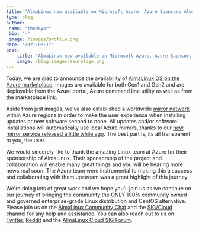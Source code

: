 ```yaml
---
title: "AlmaLinux now available on Microsoft Azure. Azure Sponsors AlmaLinux!"
type: blog
author: 
 name: "theMayor"
 bio: "-"
 image: /images/profile.png
date: '2021-08-17'
post:
    title: "AlmaLinux now available on Microsoft Azure. Azure Sponsors AlmaLinux!"
    image: /blog-images/azurelogo.png
---
```


Today, we are glad to announce the availability of [AlmaLinux OS on the Azure marketplace](https://azuremarketplace.microsoft.com/en-us/marketplace/apps/almalinux.almalinux?tab=Overview). Images are available for both Gen1 and Gen2 and are deployable from the Azure portal, Azure command line utility as well as from the marketplace link.

Aside from just images, we've also established a worldwide [mirror network](https://mirrors.almalinux.org/) within Azure regions in order to make the user experience when installing updates or new software second to none. All updates and/or software installations will automatically use local Azure mirrors, thanks to our [new mirror service released a little while ago](/blog/the-new-and-improved-almalinux-mirror-service/). The best part is, its all transparent to you, the user.

We would sincerely like to thank the amazing Linux team at Azure for their sponsorship of AlmaLinux. Their sponsorship of the project and collaboration will enable many great things and you will be hearing more news real soon. The Azure team were instrumental to making this a success and collaborating with them upstream was a great highlight of this journey.

We're doing lots of great work and we hope you'll join us as we continue on our journey of bringing the community the ONLY 100% community owned and governed enterprise-grade Linux distribution and CentOS alternative. Please join us on the [AlmaLinux Community Chat](https://chat.almalinux.org/) and the [SIG/Cloud](https://chat.almalinux.org/almalinux/channels/sigcloud) channel for any help and assistance. You can also reach out to us on [Twitter](https://twitter.com/almalinux), [Reddit](https://reddit.com/r/AlmaLinux) and the [AlmaLinux Cloud SIG Forum](https://almalinux.discourse.group/c/sigs/cloud-sig/10).